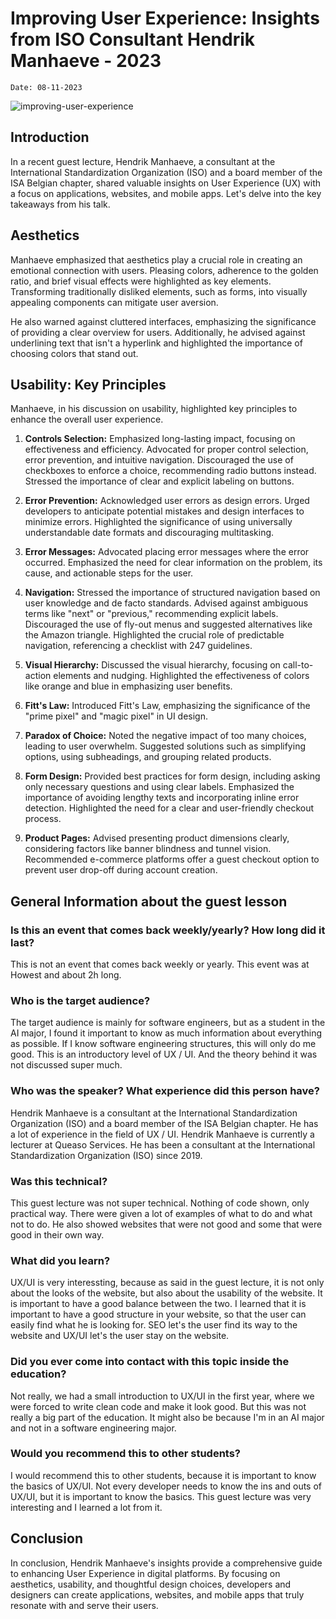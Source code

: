 # Improving User Experience: Insights from ISO Consultant Hendrik Manhaeve - 2023

``Date: 08-11-2023``

![improving-user-experience](../assets/images/blogs/improving-user-experience-hendrik-manhaeve-2023.png)

## Introduction

In a recent guest lecture, Hendrik Manhaeve, a consultant at the International Standardization Organization (ISO) and a board member of the ISA Belgian chapter, shared valuable insights on User Experience (UX) with a focus on applications, websites, and mobile apps. Let's delve into the key takeaways from his talk.

## Aesthetics

Manhaeve emphasized that aesthetics play a crucial role in creating an emotional connection with users. Pleasing colors, adherence to the golden ratio, and brief visual effects were highlighted as key elements. Transforming traditionally disliked elements, such as forms, into visually appealing components can mitigate user aversion.

He also warned against cluttered interfaces, emphasizing the significance of providing a clear overview for users. Additionally, he advised against underlining text that isn't a hyperlink and highlighted the importance of choosing colors that stand out.

## Usability: Key Principles

Manhaeve, in his discussion on usability, highlighted key principles to enhance the overall user experience.

1. **Controls Selection:** Emphasized long-lasting impact, focusing on effectiveness and efficiency. Advocated for proper control selection, error prevention, and intuitive navigation. Discouraged the use of checkboxes to enforce a choice, recommending radio buttons instead. Stressed the importance of clear and explicit labeling on buttons.

2. **Error Prevention:** Acknowledged user errors as design errors. Urged developers to anticipate potential mistakes and design interfaces to minimize errors. Highlighted the significance of using universally understandable date formats and discouraging multitasking.

3. **Error Messages:** Advocated placing error messages where the error occurred. Emphasized the need for clear information on the problem, its cause, and actionable steps for the user.

4. **Navigation:** Stressed the importance of structured navigation based on user knowledge and de facto standards. Advised against ambiguous terms like "next" or "previous," recommending explicit labels. Discouraged the use of fly-out menus and suggested alternatives like the Amazon triangle. Highlighted the crucial role of predictable navigation, referencing a checklist with 247 guidelines.

5. **Visual Hierarchy:** Discussed the visual hierarchy, focusing on call-to-action elements and nudging. Highlighted the effectiveness of colors like orange and blue in emphasizing user benefits.

6. **Fitt's Law:** Introduced Fitt's Law, emphasizing the significance of the "prime pixel" and "magic pixel" in UI design.

7. **Paradox of Choice:** Noted the negative impact of too many choices, leading to user overwhelm. Suggested solutions such as simplifying options, using subheadings, and grouping related products.

8. **Form Design:** Provided best practices for form design, including asking only necessary questions and using clear labels. Emphasized the importance of avoiding lengthy texts and incorporating inline error detection. Highlighted the need for a clear and user-friendly checkout process.

9. **Product Pages:** Advised presenting product dimensions clearly, considering factors like banner blindness and tunnel vision. Recommended e-commerce platforms offer a guest checkout option to prevent user drop-off during account creation.

## General Information about the guest lesson

### Is this an event that comes back weekly/yearly? How long did it last?

This is not an event that comes back weekly or yearly. This event was at Howest and about 2h long.

### Who is the target audience?

The target audience is mainly for software engineers, but as a student in the AI major, I found it important to know as much information about everything as possible. If I know software engineering structures, this will only do me good. This is an introductory level of UX / UI. And the theory behind it was not discussed super much.

### Who was the speaker? What experience did this person have?

Hendrik Manhaeve is a consultant at the International Standardization Organization (ISO) and a board member of the ISA Belgian chapter. He has a lot of experience in the field of UX / UI. Hendrik Manhaeve is currently a lecturer at Queaso Services. He has been a consultant at the International Standardization Organization (ISO) since 2019.

### Was this technical?

This guest lecture was not super technical. Nothing of code shown, only practical way. There were given a lot of examples of what to do and what not to do. He also showed websites that were not good and some that were good in their own way.

### What did you learn?

UX/UI is very interessting, because as said in the guest lecture, it is not only about the looks of the website, but also about the usability of the website. It is important to have a good balance between the two. I learned that it is important to have a good structure in your website, so that the user can easily find what he is looking for. SEO let's the user find its way to the website and UX/UI let's the user stay on the website.

### Did you ever come into contact with this topic inside the education?

Not really, we had a small introduction to UX/UI in the first year, where we were forced to write clean code and make it look good. But this was not really a big part of the education. It might also be because I'm in an AI major and not in a software engineering major.

### Would you recommend this to other students?

I would recommend this to other students, because it is important to know the basics of UX/UI. Not every developer needs to know the ins and outs of UX/UI, but it is important to know the basics. This guest lecture was very interesting and I learned a lot from it.

## Conclusion

In conclusion, Hendrik Manhaeve's insights provide a comprehensive guide to enhancing User Experience in digital platforms. By focusing on aesthetics, usability, and thoughtful design choices, developers and designers can create applications, websites, and mobile apps that truly resonate with and serve their users.
